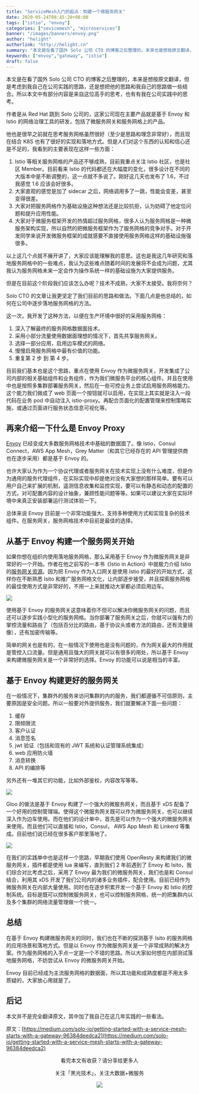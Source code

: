 ```yaml
---
title: "ServiceMesh入门的起点：构建一个微服务网关"
date: 2020-05-24T08:45:20+08:00
tags: ["istio", "envoy"]
categories: ["sevicemesh", "microservices"]
banner: "/images/banners/envoy.png"
author: "helight"
authorlink: "http://helight.cn"
summary: "本文是在看了国外 Solo 公司 CTO 的博客之后整理的，本来也是想按原文翻译，但是考虑到我自己在公司实践的思路，还是想把他的思路和我自己的思路做一些结合。"
keywords: ["envoy","gateway", "istio"]
draft: false
---
```


本文是在看了国外 Solo 公司 CTO 的博客之后整理的，本来是想按原文翻译，但是考虑到我自己在公司实践的思路，还是想把他的思路和我自己的思路做一些结合。所以本文中有部分内容是来自这位高手的思考，也有有我在公司实践中的思考。

作者是从 Red Hat 跳到 Solo 公司的，这家公司现在主要产品就是基于 Envoy 和 Istio 的网络治理工具的研发，包括了微服务网关和服务网格上的产品。

他也是很早之前就在思考服务网格虽然很好（至少是思路和理念非常好），而且现在结合 K8S 也有了很好的实现和落地方式。但是人们对这个东西的认知和信心还是不足的，我看到的主要表现在这样一些方面：
1. Istio 等相关服务网格的产品还不够成熟，目前我重点关注 Istio 社区，也是社区 Member。目前看来 Istio 的代码都还在大幅度的变化，很多设计在不同的大版本中是不断调整的，这一点就不多说了。刚好这几天也发布了 1.6，不过我感觉 1.6 应该会好很多。
2. 大家直观的感觉是加了 sidecar 之后，网络调用多了一跳，性能会变差，甚至变得很差。
3. 大家对把服务网格作为基础设施这种想法还是比较抗拒，认为妨碍了他定位问题和提升应用性能。
4. 大家对于微服务框架开发的热情超过服务网格，很多人认为服务网格是一种微服务架构实现，所以自然的把微服务框架作为了服务网格的竞争对手。对于开发同学来说开发微服务框架的成就感要不直接使用服务网格这样的基础设施强很多。

以上这几个点就不展开讲了，大家应该能理解我的意思。这也是我这几年研究和落地服务网格中的一些难点，我认为这些难点随着时间的发展将不会成为问题，尤其我认为服务网格未来一定会作为操作系统一样的基础设施为大家提供服务。

但是在目前这个阶段我们应该怎么办呢？技术不成熟，大家不太接受。我将奈何？

Solo CTO 的文章让我更坚定了我们目前的思路和做法。下面几点是他总结的，如何在公司中逐步落地服务网格的方法。

这一次，我开发了这种方法，以便在生产环境中很好的采用服务网格：
1. 深入了解最终的服务网格数据面技术。
2. 采用小部分流量使用数据面理想的情况下，首先共享服务网关。
3. 选择一部分应用，启用边车模式的网络。
4. 慢慢启用服务网格中最有价值的功能。
5. 重复第 2 步 到 第 4 步。

目前我们基本也是这个思路，重点在使用 Envoy 作为微服务网关，开发集成了公司内部的相关基础组件和业务组件，作为我们微服务平台的核心组件。并且在使用中也是按照多集群部署服务网关，然后在一些可控业务上尝试启用服务网格能力。这个能力我们做成了 web 页面一个按钮就可以启用，在实现上其实就是注入一段代码在业务 pod 中自动注入 istio-proxy。再配合页面化的配置管理来控制策略实施，或通过页面进行服务状态信息可视化等。

## 再来介绍一下什么是 Envoy Proxy
[Envoy](https://www.envoyproxy.io/) 已经变成大多数服务网格技术中基础的数据面了。像 Istio，Consul Connect，AWS App Mesh，Grey Matter（和其它已经存在的 API 管理提供商也在逐步采用）都是基于 Envoy 的。

也许大家认为作为一个协议代理或者服务网关在技术实现上没有什么难度，但是作为通用的服务代理组件，在实际实现中却是绝对没有大家想的那样简单。要有可以用户自己来扩展的机制，遥测信息收集和监控实现，要可以有静态和动态的配置的方式，对可配置内容的设计抽象，兼顾性能问题等等。如果可以建议大家在实际环境中来真正安装部署运行测试体验一下。

总体来说 Envoy 目前是一个非常功能强大，支持多种使用方式和实现复杂的技术组件。在服务网关，服务网格技术中目前是最佳的选择。

## 从基于 Envoy 构建一个服务网关开始

如果你想在组织内使用落地服务网格，那么采用基于 Envoy 作为微服务网关是非常好的一个开始。作者在他之前写的一本书《Istio in Action》中就极力介绍 Istio 的[服务网关资源](https://istio.io/docs/tasks/traffic-management/ingress/ingress-control/)。因为把 Envoy 作为入口网关是使用 Istio 的最好的开始方式，这样你在不断熟悉 Isito 和推广服务网格文化，让内部逐步接受，并且探索服务网格的最佳使用方式是非常好的，不用一上来就推动大家都必须启用边车。

![](blog/2020/getting-started-with-a-service-mesh-starts-with-a-gateway/imgs/1.png)

使用基于 Envoy 的服务网关这意味着你不但可以解决你微服务网关的问题，而且还可以逐步实践小型化的服务网格。当你部署了服务网关之后，你就可以强有力的掌控流量和路由了（包括百分比的路由，基于协议头或者方法的路由，还有流量镜像），还有加密传输等。

简单的网关也是有的，在一般情况下使用也是没有问题的，作为网关最大的作用就是管控入口流量。但是通用且强大的网关就可以有很多的用处，所以基于 Envoy 来构建微服务网关是一个非常好的选择。Envoy 的功能可以说是相当的丰富。

## 基于 Envoy 构建更好的服务网关

在一般情况下，集群外的服务来访问集群的内的服务，我们都遵循不可信原则，主要原因是安全问题。所以一般要对外提供服务，我们就要解决下面一些问题：

1. 缓存
2.  限频限流
3.  客户认证
4.  消息签名
5.  jwt 验证（包括和现有的 JWT 系统和认证管理系统集成）
6.  web 应用防火墙
7.  消息转换
8.  API 的编排等

另外还有一堆其它的功能，比如外部鉴权，内容改写等等。

![](blog/2020/getting-started-with-a-service-mesh-starts-with-a-gateway/imgs/2.png)

Gloo 的做法是基于 Envoy 构建了一个强大的微服务网关，而且基于 xDS 配备了一个好用的控制管理端。使得这个微服务网关既可以作为微服务网关，也可以继续深入作为边车使用。而在他们的设计单中，首先是可以作为一个强大的微服务网关来使用。而且他们可以直接和 Istio，Consul， AWS App Mesh 和 Linkerd 等集成。目前他们说已经在很多客户那里落地了。

![](blog/2020/getting-started-with-a-service-mesh-starts-with-a-gateway/imgs/3.png)

在我们的实践单中也是这样一个思路，早期我们使用 OpenResty 来构建我们的微服务网关，插件都是使用 lua 来编写，直到我们 2 年前遇到了 Envoy 和 Isito，我们综合对比考虑之后，采用了 Envoy 最为我们的微服务网关，我们也是和 Consul 结合，利用其 xDS 开发了我们公司内的诸多业务插件，配合使用。目前已经作为微服务网关在内部大量使用。同时也在逐步积累开发一个基于 Envoy 和 Istio 的控制系统。目标是既可以控制微服务网关，也可以控制服务网格，统一的把集群内以及多个集群的网络流量管理做一个统一。

## 总结
在基于 Envoy 构建微服务网关的同时，我们也在不断的探测基于 Isito 的服务网格的应用场景和落地方式。但是以 Envoy 作为微服务网关是一个非常成熟的解决方案。作为服务网格的入手点一定是一个不错的思路。所以大家如何想在内部测试落地服务网格，不妨尝试从 Envoy 的微服务网关开始。

Envoy 目前已经成为主流服务网格的数据面，所以其功能和成熟度都是不用太多质疑的，大家放心用就是了。

## 后记
本文并不是完全翻译原文，其中加了我自己在这几年实践的一些看法。

原文：[https://medium.com/solo-io/getting-started-with-a-service-mesh-starts-with-a-gateway-96384deedca2](https://medium.com/solo-io/getting-started-with-a-service-mesh-starts-with-a-gateway-96384deedca2)

<center>
看完本文有收获？请分享给更多人

关注「黑光技术」，关注大数据+微服务

![](/images/qrcode_helight_tech.jpg)
</center>